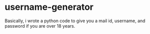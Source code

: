 # username-generator
Basically, i wrote a python code to give you a mail id, username, and password if you are over 18 years.
